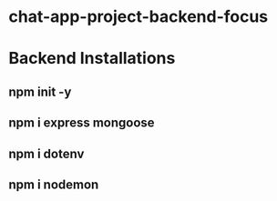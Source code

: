 # chat-app-project-backend-focus

# Backend Installations
## npm init -y
## npm i express mongoose
## npm i dotenv
## npm i nodemon